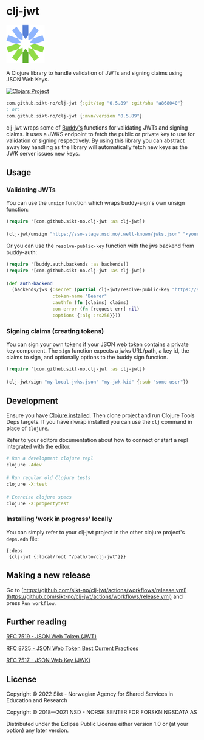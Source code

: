 # clj-jwt

![clj-jwt logo](./clj-jwt.png)

A Clojure library to handle validation of JWTs and signing claims using JSON Web Keys.

[![Clojars Project](https://img.shields.io/clojars/v/com.github.sikt-no/clj-jwt.svg?include_prereleases)](https://clojars.org/com.github.sikt-no/clj-jwt)

```clojure
com.github.sikt-no/clj-jwt {:git/tag "0.5.89" :git/sha "a868040"}
; or:
com.github.sikt-no/clj-jwt {:mvn/version "0.5.89"}
```

clj-jwt wraps some of [Buddy's](https://funcool.github.io/buddy-sign/latest/) functions for validating JWTs and signing claims.
It uses a JWKS endpoint to fetch the public or private key to use for validation or signing respectively.
By using this library you can abstract away key handling as the library will automatically fetch new keys as the JWK server issues new keys.

## Usage

### Validating JWTs

You can use the `unsign` function which wraps buddy-sign's own unsign function:

```clojure
(require '[com.github.sikt-no.clj-jwt :as clj-jwt])

(clj-jwt/unsign "https://sso-stage.nsd.no/.well-known/jwks.json" "<your-token-here>")
```

Or you can use the `resolve-public-key` function with the  jws backend from
buddy-auth:

```clojure
(require '[buddy.auth.backends :as backends])
(require '[com.github.sikt-no.clj-jwt :as clj-jwt])

(def auth-backend
  (backends/jws {:secret (partial clj-jwt/resolve-public-key "https://sso-stage.nsd.no/.well-known/jwks.json")
                 :token-name "Bearer"
                 :authfn (fn [claims] claims)
                 :on-error (fn [request err] nil)
                 :options {:alg :rs256}}))
```

### Signing claims (creating tokens)

You can sign your own tokens if your JSON web token contains a private key component.
The `sign` function expects a jwks URL/path, a key id, the claims to sign, and optionally options to the buddy sign function.

```clojure
(require '[com.github.sikt-no.clj-jwt :as clj-jwt])

(clj-jwt/sign "my-local-jwks.json" "my-jwk-kid" {:sub "some-user"})
```

## Development

Ensure you have [Clojure installed](https://clojure.org/guides/getting_started).
Then clone project and run Clojure Tools Deps targets.  If you have rlwrap
installed you can use the `clj` command in place of `clojure`.

Refer to your editors documentation about how to connect or start a repl integrated with the editor.

```bash
# Run a development clojure repl
clojure -Adev

# Run regular old Clojure tests
clojure -X:test

# Exercise clojure specs
clojure -X:propertytest
```

### Installing 'work in progress' locally

You can simply refer to your clj-jwt project in
the other clojure project's `deps.edn` file:

```edn
{:deps
 {clj-jwt {:local/root "/path/to/clj-jwt"}}}
```

## Making a new release

Go to [https://github.com/sikt-no/clj-jwt/actions/workflows/release.yml](https://github.com/sikt-no/clj-jwt/actions/workflows/release.yml)
and press `Run workflow`.

## Further reading

[RFC 7519 - JSON Web Token (JWT)](https://datatracker.ietf.org/doc/html/rfc7519)

[RFC 8725 - JSON Web Token Best Current Practices](https://datatracker.ietf.org/doc/html/rfc8725)

[RFC 7517 - JSON Web Key (JWK)](https://datatracker.ietf.org/doc/html/rfc7517)

## License

Copyright © 2022 Sikt - Norwegian Agency for Shared Services in Education and Research

Copyright © 2018—2021 NSD - NORSK SENTER FOR FORSKNINGSDATA AS

Distributed under the Eclipse Public License either version 1.0 or (at
your option) any later version.
